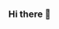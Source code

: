 ### Hi there 👋

<!--
**SCIEN-TERRIFIC/SCIEN-TERRIFIC** is a ✨ _special_ ✨ repository because its `README.md` (this file) appears on your GitHub profile.

Here are some ideas to get you started:
>
- 🔭 I’m currently working as **DATA ENGINEER**
- 🌱 I’m currently learning **BIG DATA & CLOUD!**
- 👯 I’m looking to collaborate 
- 🤔 I’m looking for help with **HDFS**
- 💬 Ask me about **DS-ALGO, C++, PYTHON**
- 📫 Reach-out to me: **schatterjee95.sc@gmail.com**
- 😄 Pronouns: **DEDICATED, DISCIPLINED & DESPERATE**
- ⚡ Fun fact: **ML ENTHUSIAST**

